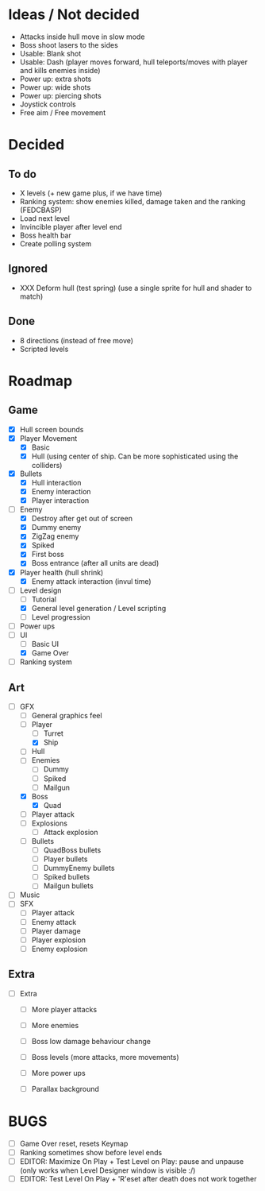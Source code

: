 # Ideas / Not decided

- Attacks inside hull move in slow mode
- Boss shoot lasers to the sides
- Usable: Blank shot
- Usable: Dash (player moves forward, hull teleports/moves with player and kills
    enemies inside)
- Power up: extra shots
- Power up: wide shots
- Power up: piercing shots
- Joystick controls
- Free aim / Free movement

# Decided

## To do
- X levels (+ new game plus, if we have time)
- Ranking system: show enemies killed, damage taken and the ranking (FEDCBASP)
- Load next level
- Invincible player after level end
- Boss health bar
- Create polling system

## Ignored
- XXX Deform hull (test spring) (use a single sprite for hull and shader to match)

## Done
- 8 directions (instead of free move)
- Scripted levels

# Roadmap

## Game

- [x] Hull screen bounds
- [x] Player Movement
  - [x] Basic
  - [x] Hull (using center of ship. Can be more sophisticated using the
      colliders)
- [x] Bullets
  - [x] Hull interaction
  - [x] Enemy interaction
  - [x] Player interaction
- [ ] Enemy
  - [x] Destroy after get out of screen
  - [x] Dummy enemy
  - [x] ZigZag enemy
  - [x] Spiked
  - [x] First boss
  - [x] Boss entrance (after all units are dead)
- [x] Player health (hull shrink)
  - [x] Enemy attack interaction (invul time)
- [ ] Level design
  - [ ] Tutorial
  - [x] General level generation / Level scripting
  - [ ] Level progression
- [ ] Power ups
- [ ] UI
  - [ ] Basic UI
  - [x] Game Over
- [ ] Ranking system

## Art

- [ ] GFX
  - [ ] General graphics feel
  - [ ] Player
    - [ ] Turret
    - [x] Ship
  - [ ] Hull
  - [ ] Enemies
    - [ ] Dummy
    - [ ] Spiked
    - [ ] Mailgun
  - [x] Boss
    - [x] Quad
  - [ ] Player attack
  - [ ] Explosions
    - [ ] Attack explosion
  - [ ] Bullets
    - [ ] QuadBoss bullets
    - [ ] Player bullets
    - [ ] DummyEnemy bullets
    - [ ] Spiked bullets
    - [ ] Mailgun bullets
- [ ] Music
- [ ] SFX
  - [ ] Player attack
  - [ ] Enemy attack
  - [ ] Player damage
  - [ ] Player explosion
  - [ ] Enemy explosion

## Extra

- [ ] Extra
  - [ ] More player attacks
  - [ ] More enemies
  - [ ] Boss low damage behaviour change
  - [ ] Boss levels (more attacks, more movements)
  - [ ] More power ups
  - [ ] Parallax background


# BUGS

- [ ] Game Over reset, resets Keymap
- [ ] Ranking sometimes show before level ends
- [ ] EDITOR: Maximize On Play + Test Level on Play: pause and unpause (only
    works when Level Designer window is visible :/)
- [ ] EDITOR: Test Level On Play + 'R'eset after death does not work together
